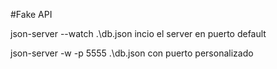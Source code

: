 #Fake API

json-server --watch .\db.json incio el server en puerto default

json-server -w -p 5555 .\db.json con puerto personalizado